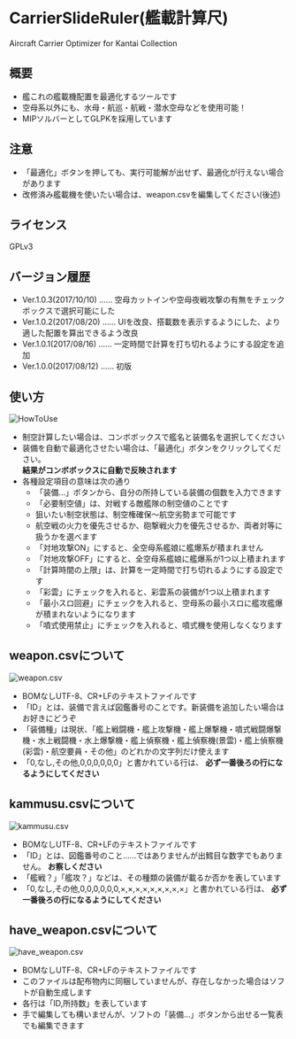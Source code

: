 # CarrierSlideRuler(艦載計算尺)
Aircraft Carrier Optimizer for Kantai Collection

## 概要
- 艦これの艦載機配置を最適化するツールです
- 空母系以外にも、水母・航巡・航戦・潜水空母などを使用可能！
- MIPソルバーとしてGLPKを採用しています

## 注意
- 「最適化」ボタンを押しても、実行可能解が出せず、最適化が行えない場合があります
- 改修済み艦載機を使いたい場合は、weapon.csvを編集してください(後述)

## ライセンス
GPLv3

## バージョン履歴
- Ver.1.0.3(2017/10/10) …… 空母カットインや空母夜戦攻撃の有無をチェックボックスで選択可能にした
- Ver.1.0.2(2017/08/20) …… UIを改良、搭載数を表示するようにした、より適した配置を算出できるよう改良
- Ver.1.0.1(2017/08/16) …… 一定時間で計算を打ち切れるようにする設定を追加
- Ver.1.0.0(2017/08/12) …… 初版

## 使い方
![HowToUse](https://user-images.githubusercontent.com/3734392/31351087-b361c1e2-ad64-11e7-806b-73bcc4d1f218.png)

- 制空計算したい場合は、コンボボックスで艦名と装備名を選択してください
- 装備を自動で最適化させたい場合は、「最適化」ボタンをクリックしてください。   
**結果がコンボボックスに自動で反映されます**
- 各種設定項目の意味は次の通り
  - 「装備...」ボタンから、自分の所持している装備の個数を入力できます
  - 「必要制空値」は、対戦する敵艦隊の制空値のことです
  - 狙いたい制空状態は、制空権確保～航空劣勢まで可能です
  - 航空戦の火力を優先させるか、砲撃戦火力を優先させるか、両者対等に扱うかを選べます
  - 「対地攻撃ON」にすると、全空母系艦娘に艦爆系が積まれません
  - 「対地攻撃OFF」にすると、全空母系艦娘に艦爆系が1つ以上積まれます
  - 「計算時間の上限」は、計算を一定時間で打ち切れるようにする設定です
  - 「彩雲」にチェックを入れると、彩雲系の装備が1つ以上積まれます
  - 「最小スロ回避」にチェックを入れると、空母系の最小スロに艦攻艦爆が積まれないようになります
  - 「噴式使用禁止」にチェックを入れると、噴式機を使用しなくなります

## weapon.csvについて
![weapon.csv](https://user-images.githubusercontent.com/3734392/29223838-f094d27e-7f02-11e7-8e1b-26bca324d54d.png)

- BOMなしUTF-8、CR+LFのテキストファイルです
- 「ID」とは、装備で言えば図鑑番号のことです。新装備を追加したい場合はお好きにどうぞ
- 「装備種」は現状、「艦上戦闘機・艦上攻撃機・艦上爆撃機・噴式戦闘爆撃機・水上戦闘機・水上爆撃機・艦上偵察機・艦上偵察機(景雲)・艦上偵察機(彩雲)・航空要員・その他」のどれかの文字列だけ使えます
- 「0,なし,その他,0,0,0,0,0,0」と書かれている行は、 **必ず一番後ろの行になるようにしてください**

## kammusu.csvについて
![kammusu.csv](https://user-images.githubusercontent.com/3734392/29223993-7ee6a2f0-7f03-11e7-99ee-401b0cc54aef.png)
- BOMなしUTF-8、CR+LFのテキストファイルです
- 「ID」とは、図鑑番号のこと……ではありませんが出鱈目な数字でもありません。 **お察しください**
- 「艦戦？」「艦攻？」などは、その種類の装備が載るか否かを表しています
- 「0,なし,その他,0,0,0,0,0,0,×,×,×,×,×,×,×,×,×」と書かれている行は、 **必ず一番後ろの行になるようにしてください**

## have_weapon.csvについて
![have_weapon.csv](https://user-images.githubusercontent.com/3734392/29224090-cabf1766-7f03-11e7-8de5-4559268cc5ac.png)
- BOMなしUTF-8、CR+LFのテキストファイルです
- このファイルは配布物内に同梱していませんが、存在しなかった場合はソフトが自動生成します
- 各行は「ID,所持数」を表しています
- 手で編集しても構いませんが、ソフトの「装備...」ボタンから出せる一覧表でも編集できます
